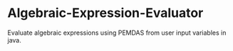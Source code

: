 # Algebraic-Expression-Evaluator
Evaluate algebraic expressions using PEMDAS from user input variables in java.
